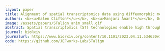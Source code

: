 ```yaml
---
layout: paper
title: Alignment of spatial transcriptomics data using diffeomorphic metric mapping
authors: <b><u>Kalen Clifton*</u></b>, <b><u>Manjari Anant*</u></b>, Osagie K Aimiuwu, Justus M Kebschull, Michael I Miller, Daniel Tward^, <b>Jean Fan^</b>
image: /assets/papers/STalign_anim_small.gif
abstract: Spatial transcriptomics (ST) technologies enable high throughput gene expression characterization within thin tissue sections. However, comparing spatial observations across sections, samples, and technologies remains challenging. To address this challenge, we developed STalign to align ST datasets in a manner that accounts for partially matched tissue sections and other local non-linear distortions using diffeomorphic metric mapping. We apply STalign to align ST datasets within and across technologies as well as to align ST datasets to a 3D common coordinate framework. We show that STalign achieves high gene expression and cell-type correspondence across matched spatial locations that is significantly improved over manual and landmark-based affine alignments. Applying STalign to align ST datasets of the mouse brain to the 3D common coordinate framework from the Allen Brain Atlas, we highlight how STalign can enable the interrogation of compositional heterogeneity across anatomical structures. 
journal: bioRxiv
journalurl: https://www.biorxiv.org/content/10.1101/2023.04.11.534630v1
code: https://github.com/JEFworks-Lab/STalign
---
```

